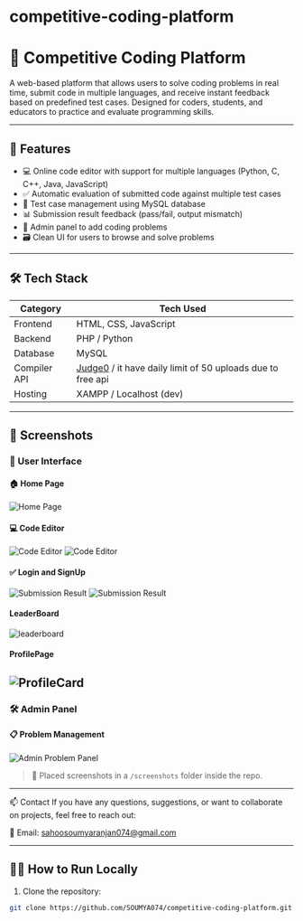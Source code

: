 # competitive-coding-platform

# 🧠 Competitive Coding Platform

A web-based platform that allows users to solve coding problems in real time, submit code in multiple languages, and receive instant feedback based on predefined test cases. Designed for coders, students, and educators to practice and evaluate programming skills.

---

## 🚀 Features

- 💻 Online code editor with support for multiple languages (Python, C, C++, Java, JavaScript)
- ✅ Automatic evaluation of submitted code against multiple test cases
- 🧪 Test case management using MySQL database
- 📊 Submission result feedback (pass/fail, output mismatch)
- 🧰 Admin panel to add coding problems 
- 🗃️ Clean UI for users to browse and solve problems

---

## 🛠️ Tech Stack

| Category        | Tech Used                      |
|----------------|--------------------------------|
| Frontend       | HTML, CSS, JavaScript          |
| Backend        | PHP / Python |
| Database       | MySQL                          |
| Compiler API   | [Judge0](https://judge0.com/) / it have daily limit of 50 uploads due to free api|
| Hosting        | XAMPP / Localhost (dev)        |

---

## 📸 Screenshots

### 🧑 User Interface

#### 🏠 Home Page
![Home Page](screenshots/homepage.png)

#### 💻 Code Editor
![Code Editor](screenshots/compiler1.png)
![Code Editor](screenshots/compiler2.png)

#### ✅ Login and SignUp
![Submission Result](screenshots/login.png)
![Submission Result](screenshots/signup.png)

#### LeaderBoard
![leaderboard](screenshots/leaderboard.png)

#### ProfilePage
![ProfileCard](screenshots/profilepage.png)
---

### 🛠️ Admin Panel

#### 📋 Problem Management
![Admin Problem Panel](screenshots/adminpage.png)


> 📁 Placed screenshots in a `/screenshots` folder inside the repo.

---
📫 Contact
If you have any questions, suggestions, or want to collaborate on projects, feel free to reach out:

📧 Email: sahoosoumyaranjan074@gmail.com

---
## 🧑‍💻 How to Run Locally

1. Clone the repository:

```bash
git clone https://github.com/SOUMYA074/competitive-coding-platform.git
